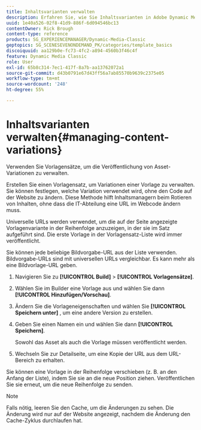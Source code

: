 ```yaml
---
title: Inhaltsvarianten verwalten
description: Erfahren Sie, wie Sie Inhaltsvarianten in Adobe Dynamic Media Classic verwalten.
uuid: 1e40a526-02f8-41d9-886f-6d094546bc13
contentOwner: Rick Brough
content-type: reference
products: SG_EXPERIENCEMANAGER/Dynamic-Media-Classic
geptopics: SG_SCENESEVENONDEMAND_PK/categories/template_basics
discoiquuid: aa129b0e-fc73-4fc2-a894-4560b3f46c4f
feature: Dynamic Media Classic
role: User
exl-id: 65b8c314-7ec1-417f-8a7b-aa13762072a1
source-git-commit: d43b0791e67d43ff56a7ab85570b9639c2375e05
workflow-type: tm+mt
source-wordcount: '248'
ht-degree: 55%

---
```


# Inhaltsvarianten verwalten{#managing-content-variations}

Verwenden Sie Vorlagensätze, um die Veröffentlichung von Asset-Variationen zu verwalten.

Erstellen Sie einen Vorlagensatz, um Variationen einer Vorlage zu verwalten. Sie können festlegen, welche Variation verwendet wird, ohne den Code auf der Website zu ändern. Diese Methode hilft Inhaltsmanagern beim Rotieren von Inhalten, ohne dass die IT-Abteilung eine URL im Webcode ändern muss.

Universelle URLs werden verwendet, um die auf der Seite angezeigte Vorlagenvariante in der Reihenfolge anzuzeigen, in der sie im Satz aufgeführt sind. Die erste Vorlage in der Vorlagensatz-Liste wird immer veröffentlicht.

Sie können jede beliebige Bildvorgabe-URL aus der Liste verwenden. Bildvorgabe-URLs sind mit universellen URLs vergleichbar. Es kann mehr als eine Bildvorlage-URL geben.

1. Navigieren Sie zu **[!UICONTROL Build]** > **[!UICONTROL Vorlagensätze]**.
1. Wählen Sie im Builder eine Vorlage aus und wählen Sie dann **[!UICONTROL Hinzufügen/Vorschau]**.
1. Ändern Sie die Vorlageneigenschaften und wählen Sie **[!UICONTROL Speichern unter]** , um eine andere Version zu erstellen.
1. Geben Sie einen Namen ein und wählen Sie dann **[!UICONTROL Speichern]**.

   Sowohl das Asset als auch die Vorlage müssen veröffentlicht werden.

1. Wechseln Sie zur Detailseite, um eine Kopie der URL aus dem URL-Bereich zu erhalten.

Sie können eine Vorlage in der Reihenfolge verschieben (z. B. an den Anfang der Liste), indem Sie sie an die neue Position ziehen. Veröffentlichen Sie sie erneut, um die neue Reihenfolge zu senden.

>[!NOTE]
>
>Falls nötig, leeren Sie den Cache, um die Änderungen zu sehen. Die Änderung wird nur auf der Website angezeigt, nachdem die Änderung den Cache-Zyklus durchlaufen hat.
